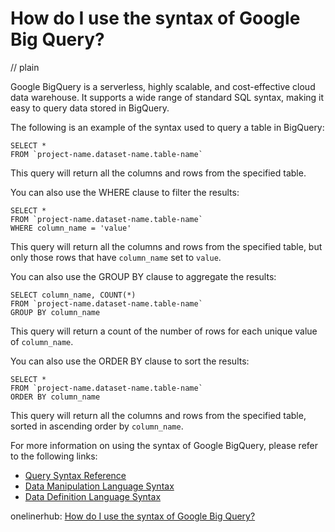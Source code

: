 # How do I use the syntax of Google Big Query?
// plain

Google BigQuery is a serverless, highly scalable, and cost-effective cloud data warehouse. It supports a wide range of standard SQL syntax, making it easy to query data stored in BigQuery.

The following is an example of the syntax used to query a table in BigQuery:

```
SELECT *
FROM `project-name.dataset-name.table-name`
```

This query will return all the columns and rows from the specified table.

You can also use the WHERE clause to filter the results:

```
SELECT *
FROM `project-name.dataset-name.table-name`
WHERE column_name = 'value'
```

This query will return all the columns and rows from the specified table, but only those rows that have `column_name` set to `value`.

You can also use the GROUP BY clause to aggregate the results:

```
SELECT column_name, COUNT(*)
FROM `project-name.dataset-name.table-name`
GROUP BY column_name
```

This query will return a count of the number of rows for each unique value of `column_name`.

You can also use the ORDER BY clause to sort the results:

```
SELECT *
FROM `project-name.dataset-name.table-name`
ORDER BY column_name
```

This query will return all the columns and rows from the specified table, sorted in ascending order by `column_name`.

For more information on using the syntax of Google BigQuery, please refer to the following links:

* [Query Syntax Reference](https://cloud.google.com/bigquery/docs/reference/standard-sql/query-syntax)
* [Data Manipulation Language Syntax](https://cloud.google.com/bigquery/docs/reference/standard-sql/dml-syntax)
* [Data Definition Language Syntax](https://cloud.google.com/bigquery/docs/reference/standard-sql/ddl-syntax)

onelinerhub: [How do I use the syntax of Google Big Query?](https://onelinerhub.com/google-big-query/how-do-i-use-the-syntax-of-google-big-query)